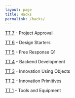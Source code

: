```yaml
---
layout: page
title: Hacks
permalink: /hacks/
---
```


[TT 7](https://tangalice.github.io/alicetang/hacks/2022/10/02/TT7.html) - Project Approval

[TT 6](https://tangalice.github.io/alicetang/hacks/2022/09/25/TT6.html) - Design Starters

[TT 5](https://tangalice.github.io/alicetang/hacks/2022/09/19/TT5.html) - Free Response Q1

[TT 4](https://tangalice.github.io/alicetang/hacks/2022/09/12/TT4.html) - Backend Development

[TT 3](https://tangalice.github.io/alicetang/hacks/2022/09/05/TT3.html) - Innovation Using Objects

[TT 2](https://tangalice.github.io/alicetang/hacks/2022/08/29/TT2.html) - Innovation Primitives 

[TT 1](https://tangalice.github.io/alicetang/hacks/2022/08/21/TT1.html) - Tools and Equipment 
